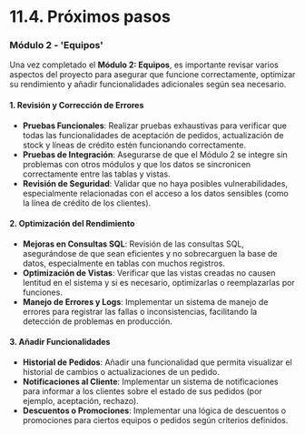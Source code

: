 # 11.4. Próximos pasos

### Módulo 2 - 'Equipos'

Una vez completado el **Módulo 2: Equipos**, es importante revisar varios aspectos del proyecto para asegurar que funcione correctamente, optimizar su rendimiento y añadir funcionalidades adicionales según sea necesario. 

#### 1. **Revisión y Corrección de Errores**
   - **Pruebas Funcionales**: Realizar pruebas exhaustivas para verificar que todas las funcionalidades de aceptación de pedidos, actualización de stock y líneas de crédito estén funcionando correctamente.
   - **Pruebas de Integración**: Asegurarse de que el Módulo 2 se integre sin problemas con otros módulos y que los datos se sincronicen correctamente entre las tablas y vistas.
   - **Revisión de Seguridad**: Validar que no haya posibles vulnerabilidades, especialmente relacionadas con el acceso a los datos sensibles (como la línea de crédito de los clientes).

#### 2. **Optimización del Rendimiento**
   - **Mejoras en Consultas SQL**: Revisión de las consultas SQL, asegurándose de que sean eficientes y no sobrecarguen la base de datos, especialmente en tablas con muchos registros.
   - **Optimización de Vistas**: Verificar que las vistas creadas no causen lentitud en el sistema y si es necesario, optimizarlas o reemplazarlas por funciones.
   - **Manejo de Errores y Logs**: Implementar un sistema de manejo de errores para registrar las fallas o inconsistencias, facilitando la detección de problemas en producción.

#### 3. **Añadir Funcionalidades**
   - **Historial de Pedidos**: Añadir una funcionalidad que permita visualizar el historial de cambios o actualizaciones de un pedido.
   - **Notificaciones al Cliente**: Implementar un sistema de notificaciones para informar a los clientes sobre el estado de sus pedidos (por ejemplo, aceptación, rechazo).
   - **Descuentos o Promociones**: Implementar una lógica de descuentos o promociones para ciertos equipos o pedidos según criterios definidos.
  